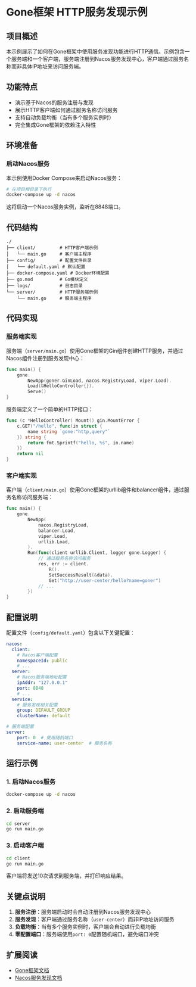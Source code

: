 # Gone框架 HTTP服务发现示例

## 项目概述

本示例展示了如何在Gone框架中使用服务发现功能进行HTTP通信。示例包含一个服务端和一个客户端，服务端注册到Nacos服务发现中心，客户端通过服务名称而非具体IP地址来访问服务端。

## 功能特点

- 演示基于Nacos的服务注册与发现
- 展示HTTP客户端如何通过服务名称访问服务
- 支持自动负载均衡（当有多个服务实例时）
- 完全集成Gone框架的依赖注入特性

## 环境准备

### 启动Nacos服务

本示例使用Docker Compose来启动Nacos服务：

```bash
# 在项目根目录下执行
docker-compose up -d nacos
```

这将启动一个Nacos服务实例，监听在8848端口。

## 代码结构

```
./
├── client/         # HTTP客户端示例
│   └── main.go     # 客户端主程序
├── config/         # 配置文件目录
│   └── default.yaml # 默认配置
├── docker-compose.yaml # Docker环境配置
├── go.mod          # Go模块定义
├── logs/           # 日志目录
└── server/         # HTTP服务端示例
    └── main.go     # 服务端主程序
```

## 代码实现

### 服务端实现

服务端（`server/main.go`）使用Gone框架的Gin组件创建HTTP服务，并通过Nacos组件注册到服务发现中心：

```go
func main() {
	gone.
		NewApp(goner.GinLoad, nacos.RegistryLoad, viper.Load).
		Load(&HelloController{}).
		Serve()
}
```

服务端定义了一个简单的HTTP接口：

```go
func (c *HelloController) Mount() gin.MountError {
	c.GET("/hello", func(in struct {
		name string `gone:"http,query"`
	}) string {
		return fmt.Sprintf("hello, %s", in.name)
	})
	return nil
}
```

### 客户端实现

客户端（`client/main.go`）使用Gone框架的urllib组件和balancer组件，通过服务名称访问服务端：

```go
func main() {
	gone.
		NewApp(
			nacos.RegistryLoad,
			balancer.Load,
			viper.Load,
			urllib.Load,
		).
		Run(func(client urllib.Client, logger gone.Logger) {
			// 通过服务名称访问服务
			res, err := client.
				R().
				SetSuccessResult(&data).
				Get("http://user-center/hello?name=goner")
			// ...
		})
}
```

## 配置说明

配置文件（`config/default.yaml`）包含以下关键配置：

```yaml
nacos:
  client:
    # Nacos客户端配置
    namespaceId: public
    # ...
  server:
    # Nacos服务端地址配置
    ipAddr: "127.0.0.1"
    port: 8848
    # ...
  service:
    # 服务发现相关配置
    group: DEFAULT_GROUP
    clusterName: default

# 服务端配置
server:
    port: 0  # 使用随机端口
    service-name: user-center  # 服务名称
```

## 运行示例

### 1. 启动Nacos服务

```bash
docker-compose up -d nacos
```

### 2. 启动服务端

```bash
cd server
go run main.go
```

### 3. 启动客户端

```bash
cd client
go run main.go
```

客户端将发送10次请求到服务端，并打印响应结果。

## 关键点说明

1. **服务注册**：服务端启动时会自动注册到Nacos服务发现中心
2. **服务发现**：客户端通过服务名称（`user-center`）而非IP地址访问服务
3. **负载均衡**：当有多个服务实例时，客户端会自动进行负载均衡
4. **零配置端口**：服务端使用`port: 0`配置随机端口，避免端口冲突

## 扩展阅读

- [Gone框架文档](https://github.com/gone-io/gone)
- [Nacos服务发现文档](https://nacos.io/zh-cn/docs/v2/guide/user/service-discovery.html)